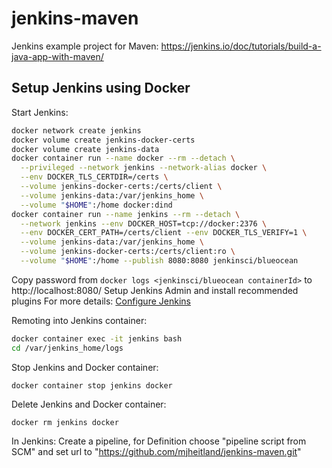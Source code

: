 # jenkins-maven
Jenkins example project for Maven: https://jenkins.io/doc/tutorials/build-a-java-app-with-maven/

## Setup Jenkins using Docker

Start Jenkins:

```bash
docker network create jenkins
docker volume create jenkins-docker-certs
docker volume create jenkins-data
docker container run --name docker --rm --detach \
  --privileged --network jenkins --network-alias docker \
  --env DOCKER_TLS_CERTDIR=/certs \
  --volume jenkins-docker-certs:/certs/client \
  --volume jenkins-data:/var/jenkins_home \
  --volume "$HOME":/home docker:dind
docker container run --name jenkins --rm --detach \
  --network jenkins --env DOCKER_HOST=tcp://docker:2376 \
  --env DOCKER_CERT_PATH=/certs/client --env DOCKER_TLS_VERIFY=1 \
  --volume jenkins-data:/var/jenkins_home \
  --volume jenkins-docker-certs:/certs/client:ro \
  --volume "$HOME":/home --publish 8080:8080 jenkinsci/blueocean
```

Copy password from
  `docker logs <jenkinsci/blueocean containerId>`
to
  http://localhost:8080/ 
Setup Jenkins Admin and
install recommended plugins
For more details: [Configure Jenkins](https://jenkins.io/doc/tutorials/build-a-java-app-with-maven/#setup-wizard)

Remoting into Jenkins container:
```bash
docker container exec -it jenkins bash
cd /var/jenkins_home/logs
```

Stop Jenkins and Docker container:
```
docker container stop jenkins docker
```

Delete Jenkins and Docker container:
```
docker rm jenkins docker
```

In Jenkins:
Create a pipeline, for Definition choose "pipeline script from SCM" and set url to "https://github.com/mjheitland/jenkins-maven.git"
